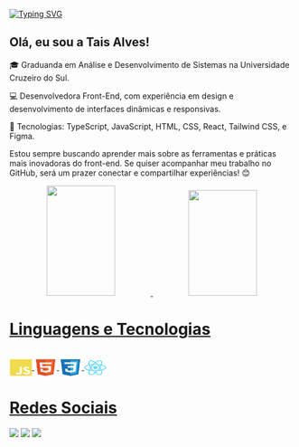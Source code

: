 [![Typing SVG](https://readme-typing-svg.herokuapp.com/?color=00aeffff&size=30&center=true&vCenter=true&width=1000&lines=Seja+Bem-Vindos:%29)](https://git.io/typing-svg)

## Olá, eu sou a Tais Alves!
🎓 Graduanda em Análise e Desenvolvimento de Sistemas na Universidade Cruzeiro do Sul.

💻 Desenvolvedora Front-End, com experiência em design e desenvolvimento de interfaces dinâmicas e responsivas.

🚀 Tecnologias: TypeScript, JavaScript, HTML, CSS, React, Tailwind CSS, e Figma.

  Estou sempre buscando aprender mais sobre as ferramentas e práticas mais inovadoras do front-end. 
  Se quiser acompanhar meu trabalho no GitHub, será um prazer conectar e compartilhar experiências! 😊

<div align="center"> 
  <a href= "https://github.com/Taisalvess">
  <img width="49%" height="195px" src="https://github-readme-stats.vercel.app/api?username=Taisalvess&show_icons&theme=algolia" />
  <img width="49%" height="187px" src="https://github-readme-stats.vercel.app/api/top-langs/?username=Taisalvess&layout=compact&theme=algolia" />


    
</div>

<h1 align="riht">Linguagens e Tecnologias</h1>
<div style="display: inline_block"><br>
  <img align="center" alt="Tais-Js" height="30" width="40" src="https://raw.githubusercontent.com/devicons/devicon/master/icons/javascript/javascript-plain.svg">
  <img align="center" alt="Tais-HTML" height="30" width="40" src="https://raw.githubusercontent.com/devicons/devicon/master/icons/html5/html5-original.svg">
  <img align="center" alt="Tais-CSS" height="30" width="40" src="https://raw.githubusercontent.com/devicons/devicon/master/icons/css3/css3-original.svg">
   <img align="center" alt="Tais-React" height="30" width="40" src="https://raw.githubusercontent.com/devicons/devicon/master/icons/react/react-original.svg">
 
</div>
  
   <h1 align="riht">Redes Sociais</h1>
   
   <a href = "mailto:taisalvessilva97@gmail.com"><img src="https://img.shields.io/badge/-Gmail-%23333?style=for-the-badge&logo=gmail&logoColor=white" target="_blank"></a>
  <a href="https://instagram.com/_taisaalves_" target="_blank"><img src="https://img.shields.io/badge/-Instagram-%23E4405F?style=for-the-badge&logo=instagram&logoColor=white" target="_blank"></a>
   <a href="https://www.linkedin.com/in/tais-alves-65b274351/" target="_blank"><img src="https://img.shields.io/badge/-LinkedIn-%230077B5?style=for-the-badge&logo=linkedin&logoColor=white" target="_blank"></a> 
</div>
